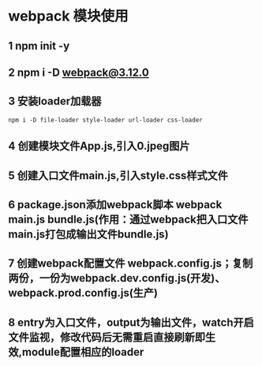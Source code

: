 # webpack 模块使用
## 1 npm init -y
## 2 npm i -D webpack@3.12.0
## 3 安装loader加载器
```node
npm i -D file-loader style-loader url-loader css-loader
```
## 4 创建模块文件App.js,引入0.jpeg图片
## 5 创建入口文件main.js,引入style.css样式文件
## 6 package.json添加webpack脚本 webpack main.js bundle.js(作用：通过webpack把入口文件main.js打包成输出文件bundle.js)
## 7 创建webpack配置文件 webpack.config.js；复制两份，一份为webpack.dev.config.js(开发)、webpack.prod.config.js(生产)
## 8 entry为入口文件，output为输出文件，watch开启文件监视，修改代码后无需重启直接刷新即生效,module配置相应的loader